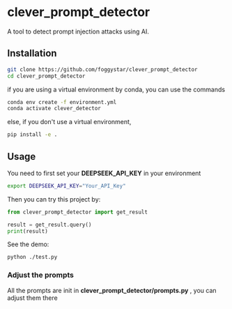 # clever_prompt_detector

A tool to detect prompt injection attacks using AI.

## Installation

```bash
git clone https://github.com/foggystar/clever_prompt_detector
cd clever_prompt_detector
```

if you are using a virtual environment by conda, you can use the commands
```bash
conda env create -f environment.yml
conda activate clever_detector
```

else, if you don't use a virtual environment, 
```bash
pip install -e .
```

## Usage

You need to first set your **DEEPSEEK_API_KEY** in your environment
```bash
export DEEPSEEK_API_KEY="Your_API_Key"
```

Then you can try this project by:

```python
from clever_prompt_detector import get_result

result = get_result.query()
print(result)
```

See the demo:
```bash
python ./test.py
```

### Adjust the prompts

All the prompts are init in **clever_prompt_detector/prompts.py** , you can adjust them there